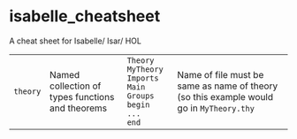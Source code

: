 # isabelle_cheatsheet
A cheat sheet for Isabelle/ Isar/ HOL

|   |   |   |   |
|---|---|---|---|
|`theory`|Named collection of types functions and theorems| <code>Theory MyTheory<br/>Imports Main Groups<br/>begin<br/>...</br>end</code>|Name of file must be same as name of theory (so this example would go in `MyTheory.thy`|
